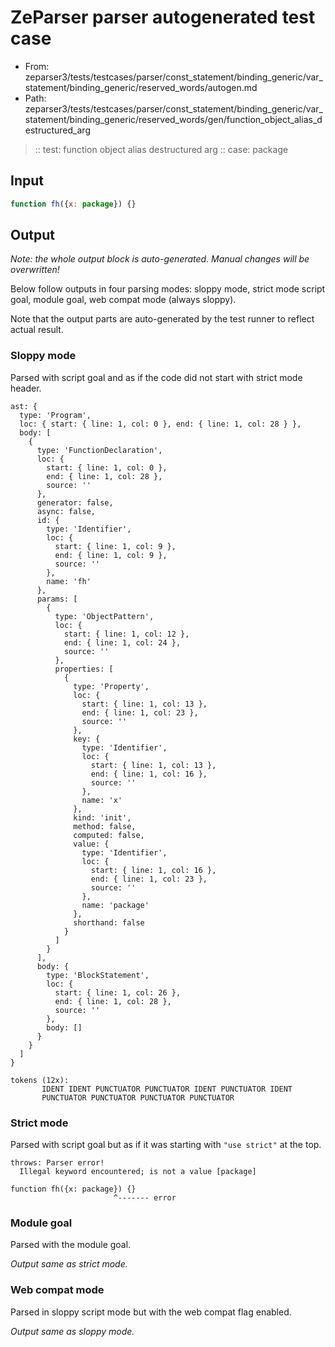 # ZeParser parser autogenerated test case

- From: zeparser3/tests/testcases/parser/const_statement/binding_generic/var_statement/binding_generic/reserved_words/autogen.md
- Path: zeparser3/tests/testcases/parser/const_statement/binding_generic/var_statement/binding_generic/reserved_words/gen/function_object_alias_destructured_arg

> :: test: function object alias destructured arg
> :: case: package

## Input


`````js
function fh({x: package}) {}
`````

## Output

_Note: the whole output block is auto-generated. Manual changes will be overwritten!_

Below follow outputs in four parsing modes: sloppy mode, strict mode script goal, module goal, web compat mode (always sloppy).

Note that the output parts are auto-generated by the test runner to reflect actual result.

### Sloppy mode

Parsed with script goal and as if the code did not start with strict mode header.

`````
ast: {
  type: 'Program',
  loc: { start: { line: 1, col: 0 }, end: { line: 1, col: 28 } },
  body: [
    {
      type: 'FunctionDeclaration',
      loc: {
        start: { line: 1, col: 0 },
        end: { line: 1, col: 28 },
        source: ''
      },
      generator: false,
      async: false,
      id: {
        type: 'Identifier',
        loc: {
          start: { line: 1, col: 9 },
          end: { line: 1, col: 9 },
          source: ''
        },
        name: 'fh'
      },
      params: [
        {
          type: 'ObjectPattern',
          loc: {
            start: { line: 1, col: 12 },
            end: { line: 1, col: 24 },
            source: ''
          },
          properties: [
            {
              type: 'Property',
              loc: {
                start: { line: 1, col: 13 },
                end: { line: 1, col: 23 },
                source: ''
              },
              key: {
                type: 'Identifier',
                loc: {
                  start: { line: 1, col: 13 },
                  end: { line: 1, col: 16 },
                  source: ''
                },
                name: 'x'
              },
              kind: 'init',
              method: false,
              computed: false,
              value: {
                type: 'Identifier',
                loc: {
                  start: { line: 1, col: 16 },
                  end: { line: 1, col: 23 },
                  source: ''
                },
                name: 'package'
              },
              shorthand: false
            }
          ]
        }
      ],
      body: {
        type: 'BlockStatement',
        loc: {
          start: { line: 1, col: 26 },
          end: { line: 1, col: 28 },
          source: ''
        },
        body: []
      }
    }
  ]
}

tokens (12x):
       IDENT IDENT PUNCTUATOR PUNCTUATOR IDENT PUNCTUATOR IDENT
       PUNCTUATOR PUNCTUATOR PUNCTUATOR PUNCTUATOR
`````

### Strict mode

Parsed with script goal but as if it was starting with `"use strict"` at the top.

`````
throws: Parser error!
  Illegal keyword encountered; is not a value [package]

function fh({x: package}) {}
                       ^------- error
`````


### Module goal

Parsed with the module goal.

_Output same as strict mode._

### Web compat mode

Parsed in sloppy script mode but with the web compat flag enabled.

_Output same as sloppy mode._

